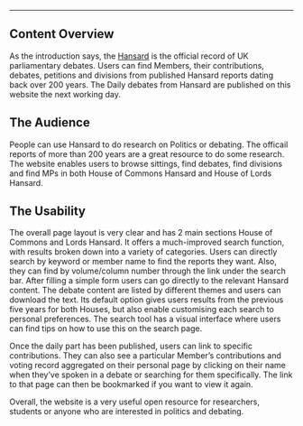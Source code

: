 ----

## Content Overview
As the introduction says, the [Hansard](https://hansard.parliament.uk/) is the official record of UK parliamentary debates. Users can find Members, their contributions, debates, petitions and divisions from published Hansard reports dating back over 200 years. The Daily debates from Hansard are published on this website the next working day. 


## The Audience
People can use Hansard to do research on Politics or debating. The officail reports of more than 200 years are a great resource to do some research. The website enables users to browse sittings, find debates, find divisions and find MPs in both House of Commons Hansard and House of Lords Hansard.


## The Usability
The overall page layout is very clear and has 2 main sections House of Commons and Lords Hansard. It offers a much-improved search function, with results broken down into a variety of categories. Users can directly search by keyword or member name to find the reports they want. Also, they can find by volume/column number through the link under the search bar. After filling a simple form users can go directly to the relevant Hansard content. The debate content are listed by different themes and users can download the text. Its default option gives users results from the previous five years for both Houses, but also enable customising each search to personal preferences. The search tool has a visual interface where users can find tips on how to use this on the search page.

Once the daily part has been published, users can link to specific contributions. They can also see a particular Member’s contributions and voting record aggregated on their personal page by clicking on their name when they’ve spoken in a debate or searching for them specifically. The link to that page can then be bookmarked if you want to view it again.

Overall, the website is a very useful open resource for researchers, students or anyone who are interested in politics and debating.


